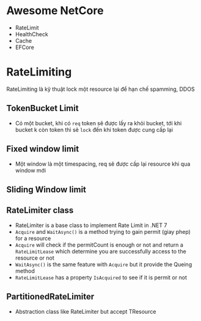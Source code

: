 # Awesome NetCore
- RateLimit
- HealthCheck
- Cache
- EFCore


# RateLimiting
RateLimiting là kỹ thuật lock một resource lại để hạn chế spamming, DDOS
## TokenBucket Limit
- Có một bucket, khi có `req` token sẽ được lấy ra khỏi bucket, tới khi bucket k còn token thì sẽ `lock` đến khi token được cung cấp lại
## Fixed window limit
- Một window là một timespacing, req sẽ được cấp lại resource khi qua window mới
## Sliding Window limit 

## RateLimiter class
- RateLimiter is a base class to implement Rate Limit in .NET 7
- `Acquire` and `WaitAsync()` is a method trying to gain permit (giay phep) for a resource
- `Acquire` will check if the permitCount is enough or not and return a `RateLimitLease` which determine you are successfully access to the resource or not
- `WaitAsync()` is the same feature with `Acquire` but it provide the Queing method 
- `RateLimitLease` has a property `IsAcquired` to see if it is permit or not 

## PartitionedRateLimiter
- Abstraction class like RateLimiter but accept TResource
